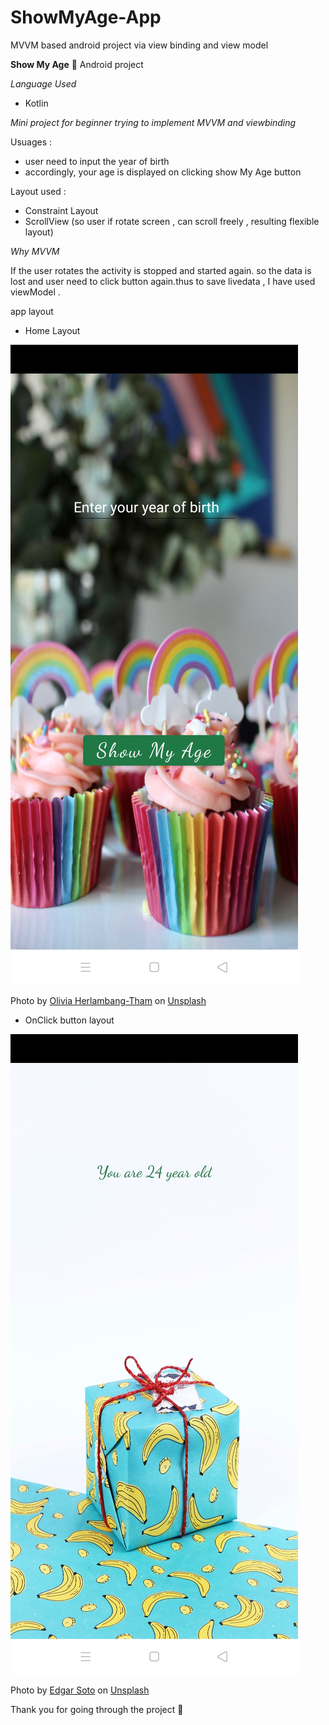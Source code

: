 # ShowMyAge-App
MVVM based android project via view binding and view model

**Show My Age** :child: Android project 

_Language Used_
* Kotlin

_Mini project for beginner trying to implement MVVM and viewbinding_

Usuages :
* user need to input the year of birth
* accordingly, your age is displayed on clicking show My Age button 

Layout used :
* Constraint Layout
* ScrollView (so user if rotate screen , can scroll freely ,  resulting flexible layout)

*Why MVVM*

If the user rotates the activity is stopped and started again.
so the data is lost and user need to click button again.thus to save livedata , I have used viewModel .

app layout 
 * Home Layout 


  ![Home Layout](https://github.com/nutanaarohi123/ShowMyAge-App/blob/main/homelayout.jpg)
  
Photo by <a href="https://unsplash.com/@oliviaht?utm_source=unsplash&utm_medium=referral&utm_content=creditCopyText">Olivia Herlambang-Tham</a> on <a href="https://unsplash.com/backgrounds/events/birthday?utm_source=unsplash&utm_medium=referral&utm_content=creditCopyText">Unsplash</a>
  

  
  * OnClick button layout 

![btnlayout](https://github.com/nutanaarohi123/ShowMyAge-App/blob/main/onclickLayout.jpg)

Photo by <a href="https://unsplash.com/@edgardo1987?utm_source=unsplash&utm_medium=referral&utm_content=creditCopyText">Edgar Soto</a> on <a href="https://unsplash.com/backgrounds/events/birthday?utm_source=unsplash&utm_medium=referral&utm_content=creditCopyText">Unsplash</a>

Thank you for going through the project :slightly_smiling_face:

